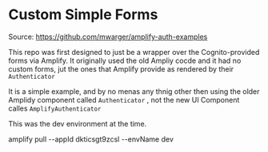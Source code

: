 # Custom Simple Forms
Source: https://github.com/mwarger/amplify-auth-examples

This repo was first designed to just be a wrapper over the Cognito-provided forms via Amplify. It originally used the old Ampliy cocde and it had no custom forms, jut the ones that Amplify provide as rendered by their `Authenticator`

It is a simple example, and by no menas any thnig other then using the older Amplidy component called `Authenticator` , not the new UI Component calles `AmplifyAuthenticator`

This was the dev environment at the time.

amplify pull --appId dkticsgt9zcsl --envName dev
